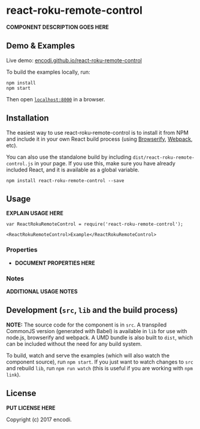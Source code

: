 # react-roku-remote-control

__COMPONENT DESCRIPTION GOES HERE__


## Demo & Examples

Live demo: [encodi.github.io/react-roku-remote-control](http://encodi.github.io/react-roku-remote-control/)

To build the examples locally, run:

```
npm install
npm start
```

Then open [`localhost:8000`](http://localhost:8000) in a browser.


## Installation

The easiest way to use react-roku-remote-control is to install it from NPM and include it in your own React build process (using [Browserify](http://browserify.org), [Webpack](http://webpack.github.io/), etc).

You can also use the standalone build by including `dist/react-roku-remote-control.js` in your page. If you use this, make sure you have already included React, and it is available as a global variable.

```
npm install react-roku-remote-control --save
```


## Usage

__EXPLAIN USAGE HERE__

```
var ReactRokuRemoteControl = require('react-roku-remote-control');

<ReactRokuRemoteControl>Example</ReactRokuRemoteControl>
```

### Properties

* __DOCUMENT PROPERTIES HERE__

### Notes

__ADDITIONAL USAGE NOTES__


## Development (`src`, `lib` and the build process)

**NOTE:** The source code for the component is in `src`. A transpiled CommonJS version (generated with Babel) is available in `lib` for use with node.js, browserify and webpack. A UMD bundle is also built to `dist`, which can be included without the need for any build system.

To build, watch and serve the examples (which will also watch the component source), run `npm start`. If you just want to watch changes to `src` and rebuild `lib`, run `npm run watch` (this is useful if you are working with `npm link`).

## License

__PUT LICENSE HERE__

Copyright (c) 2017 encodi.

